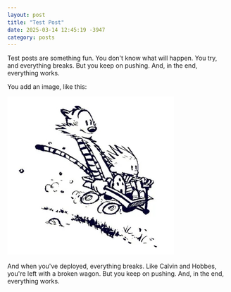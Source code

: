 ```yaml
---
layout: post
title: "Test Post"
date: 2025-03-14 12:45:19 -3947
category: posts
---
```


Test posts are something fun. You don't know what will happen. You try, and everything breaks. But you keep on pushing. And, in the end, everything works.

You add an image, like this:

![Image](https://raw.githubusercontent.com/d33pk3rn3l/d33pk3rn3l.github.io/refs/heads/main/_assets/images/calvin_hobbes_wagon.jpeg)

And when you've deployed, everything breaks. Like Calvin and Hobbes, you're left with a broken wagon. But you keep on pushing. And, in the end, everything works.
